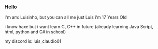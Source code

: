 ### Hello

I'm am: Luisinho, but you can all me just Luis
i'm 17 Years Old

i know haxe but i want learn C, C++ in future
(already learning Java Script, html, python and C# in school)

my discord is: luis_claudio01

<!--![Luisinhi010's GitHub stats](https://github-readme-stats.vercel.app/api?username=Luisinhi010&show_icons=true&theme=dark&count_private=true)-->

<!--[![Top Langs](https://github-readme-stats.vercel.app/api/top-langs/?username=Luisinhi010&theme=dark&layout=compact)](https://github.com/anuraghazra/github-readme-stats)-->

<!-- I Fucking Hate Myself.-->
<!-- Amazing.-->

<!--
**Luisinhi010/Luisinhi010** is a ✨ _special_ ✨ repository because its `README.md` (this file) appears on your GitHub profile.

Here are some ideas to get you started:

- 🔭 I’m currently working on ...
- 🌱 I’m currently learning ...
- 👯 I’m looking to collaborate on ...
- 🤔 I’m looking for help with ...
- 💬 Ask me about ...
- 📫 How to reach me: ...
- 😄 Pronouns: ...
- ⚡ Fun fact: ...
-->

